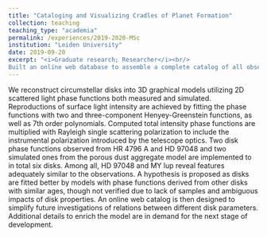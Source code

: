 ```yaml
---
title: "Cataloging and Visualizing Cradles of Planet Formation"
collection: teaching
teaching_type: "academia"
permalink: /experiences/2019-2020-MSc
institution: "Leiden University"
date: 2019-09-20
excerpt: "<i>Graduate research; Researcher</i><br/>
Built an online web database to assemble a complete catalog of all observational and published results of scattered light imaging of these disks, with an interface for easy access and basic statistical analysis. Designed a simplified 3D reconstruction of disks from 2D data, providing an insight in the surface brightness and hence optical properties of dust grains."
---
```


We reconstruct circumstellar disks into 3D graphical models utilizing 2D scattered light phase functions both measured and simulated. Reproductions of surface light intensity are achieved by fitting the phase functions with two and three-component Henyey-Greenstein functions, as well as 7th order polynomials. Computed total intensity phase functions are multiplied with Rayleigh single scattering polarization to include the instrumental polarization introduced by the telescope optics. Two disk phase functions observed from HR 4796 A and HD 97048 and two simulated ones from the porous dust aggregate model are implemented to in total six disks. Among all, HD 97048 and MY lup reveal features adequately similar to the observations. A hypothesis is proposed as disks are fitted better by models with phase functions derived from other disks with similar ages, though not verified due to lack of samples and ambiguous impacts of disk properties. An online web catalog is then designed to simplify future investigations of relations between different disk parameters. Additional details to enrich the model are in demand for the next stage of development.